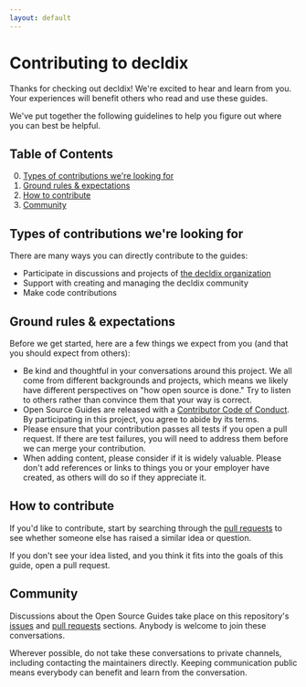 ```yaml
---
layout: default
---
```


# Contributing to decldix

Thanks for checking out decldix! We're excited to hear and learn from you. Your experiences will benefit others who read and use these guides.

We've put together the following guidelines to help you figure out where you can best be helpful.

## Table of Contents

0. [Types of contributions we're looking for](#types-of-contributions-were-looking-for)
0. [Ground rules & expectations](#ground-rules--expectations)
0. [How to contribute](#how-to-contribute)
0. [Community](#community)

## Types of contributions we're looking for
There are many ways you can directly contribute to the guides:
* Participate in discussions and projects of [the decldix organization](https://github.com/decldix/)
* Support with creating and managing the decldix community
* Make code contributions

## Ground rules & expectations

Before we get started, here are a few things we expect from you (and that you should expect from others):

* Be kind and thoughtful in your conversations around this project. We all come from different backgrounds and projects, which means we likely have different perspectives on "how open source is done." Try to listen to others rather than convince them that your way is correct.
* Open Source Guides are released with a [Contributor Code of Conduct](./CODE_OF_CONDUCT.md). By participating in this project, you agree to abide by its terms.
* Please ensure that your contribution passes all tests if you open a pull request. If there are test failures, you will need to address them before we can merge your contribution.
* When adding content, please consider if it is widely valuable. Please don't add references or links to things you or your employer have created, as others will do so if they appreciate it.

## How to contribute

If you'd like to contribute, start by searching through the [pull requests](https://github.com/decldix/.github/pulls) to see whether someone else has raised a similar idea or question.

If you don't see your idea listed, and you think it fits into the goals of this guide, open a pull request.

## Community
Discussions about the Open Source Guides take place on this repository's [issues](https://github.com/decldix/.github/issues) and [pull requests](https://github.com/decldix/.github/pulls) sections. Anybody is welcome to join these conversations.

Wherever possible, do not take these conversations to private channels, including contacting the maintainers directly. Keeping communication public means everybody can benefit and learn from the conversation.

